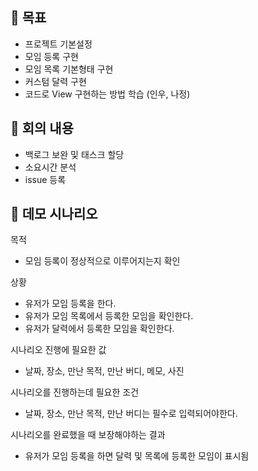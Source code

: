## 🎯 목표

- 프로젝트 기본설정
- 모임 등록 구현
- 모임 목록 기본형태 구현
- 커스텀 달력 구현
- 코드로 View 구현하는 방법 학습 (인우, 나정)

## 📝 회의 내용

- 백로그 보완 및 태스크 할당
- 소요시간 분석
- issue 등록

## 📃 데모 시나리오

목적

- 모임 등록이 정상적으로 이루어지는지 확인

상황

- 유저가 모임 등록을 한다.
- 유저가 모임 목록에서 등록한 모임을 확인한다.
- 유저가 달력에서 등록한 모임을 확인한다.

시나리오 진행에 필요한 값 

- 날짜, 장소, 만난 목적, 만난 버디, 메모, 사진

시나리오를 진행하는데 필요한 조건

- 날짜, 장소, 만난 목적, 만난 버디는 필수로 입력되어야한다.

시나리오를 완료했을 때 보장해야하는 결과 

- 유저가 모임 등록을 하면 달력 및 목록에 등록한 모임이 표시됨